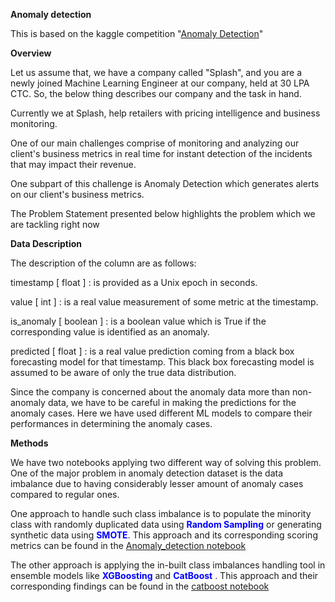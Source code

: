 __Anomaly detection__

This is based on the kaggle competition "[Anomaly Detection](https://www.kaggle.com/competitions/anomaly-detection/overview)"


__Overview__

Let us assume that, we have a company called "Splash", and you are a newly joined Machine Learning Engineer at our company, held at 30 LPA CTC. So, the below thing describes our company and the task in hand.

Currently we at Splash, help retailers with pricing intelligence and business monitoring.

One of our main challenges comprise of monitoring and analyzing our client's business metrics in real time for instant detection of the incidents that may impact their revenue.

One subpart of this challenge is Anomaly Detection which generates alerts on our client's business metrics.

The Problem Statement presented below highlights the problem which we are tackling right now

__Data Description__

The description of the column are as follows:

timestamp [ float ] : is provided as a Unix epoch in seconds.

value [ int ] : is a real value measurement of some metric at the timestamp.

is_anomaly [ boolean ] : is a boolean value which is True if the corresponding value is identified as an anomaly.

predicted [ float ] : is a real value prediction coming from a black box forecasting model for that timestamp. This black box forecasting model is assumed to be aware of only the true data distribution.

Since the company is concerned about the anomaly data more than non-anomaly data, we have to be careful in making the predictions for the anomaly cases. Here we have used different ML models to compare their performances in determining the anomaly cases.


__Methods__

We have two notebooks applying two different way of solving this problem. One of the major problem in anomaly detection dataset is the data imbalance due to having considerably lesser amount of anomaly cases compared to regular ones. 

One approach to handle such class imbalance is to populate the minority class with randomly duplicated data using <span style= 'color: blue;'>**Random Sampling** </span> or generating synthetic data using <span style= 'color: blue;'>**SMOTE**</span>. This approach and its corresponding scoring metrics can be found in the [Anomaly_detection notebook](/Anomaly_detection.ipynb)

The other approach is applying the in-built class imbalances handling tool in ensemble models like <span style= 'color: blue;'>**XGBoosting** </span> and <span style= 'color: blue;'>**CatBoost** </span>. This approach and their corresponding findings can be found in the [catboost notebook](Anomaly-Detection-Splash/XgboostVsCatboost.ipynb)